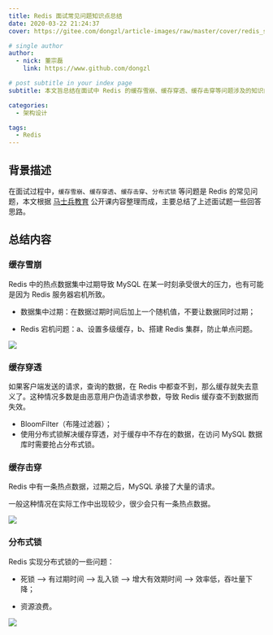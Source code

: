 ```yaml
---
title: Redis 面试常见问题知识点总结
date: 2020-03-22 21:24:37
cover: https://gitee.com/dongzl/article-images/raw/master/cover/redis_study.png

# single author
author:
  - nick: 董宗磊
    link: https://www.github.com/dongzl

# post subtitle in your index page
subtitle: 本文旨总结在面试中 Redis 的缓存雪崩、缓存穿透、缓存击穿等问题涉及的知识内容。

categories: 
  - 架构设计

tags: 
  - Redis
---
```


## 背景描述

在面试过程中，`缓存雪崩`、`缓存穿透`、`缓存击穿`、`分布式锁` 等问题是 Redis 的常见问题，本文根据 [马士兵教育](http://www.mashibing.com/) 公开课内容整理而成，主要总结了上述面试题一些回答思路。

## 总结内容

### 缓存雪崩

Redis 中的热点数据集中过期导致 MySQL 在某一时刻承受很大的压力，也有可能是因为 Redis 服务器宕机所致。

- 数据集中过期：在数据过期时间后加上一个随机值，不要让数据同时过期；
  
- Redis 宕机问题：a、设置多级缓存，b、搭建 Redis 集群，防止单点问题。

<img src="https://gitee.com/dongzl/article-images/raw/master/2020/18-Redis-Interview-knowledge/Redis-Interview-knowledge-01.jpg">

### 缓存穿透

如果客户端发送的请求，查询的数据，在 Redis 中都查不到，那么缓存就失去意义了。这种情况多数是由恶意用户伪造请求参数，导致 Redis 缓存查不到数据而失效。

- BloomFilter（布隆过滤器）；
- 使用分布式锁解决缓存穿透，对于缓存中不存在的数据，在访问 MySQL 数据库时需要抢占分布式锁。

### 缓存击穿

Redis 中有一条热点数据，过期之后，MySQL 承接了大量的请求。

一般这种情况在实际工作中出现较少，很少会只有一条热点数据。

<img src="https://gitee.com/dongzl/article-images/raw/master/2020/18-Redis-Interview-knowledge/Redis-Interview-knowledge-03.jpg">

### 分布式锁

Redis 实现分布式锁的一些问题：

- 死锁 --> 有过期时间 --> 乱入锁 --> 增大有效期时间 --> 效率低，吞吐量下降；

- 资源浪费。

<img src="https://gitee.com/dongzl/article-images/raw/master/2020/18-Redis-Interview-knowledge/Redis-Interview-knowledge-02.png">
